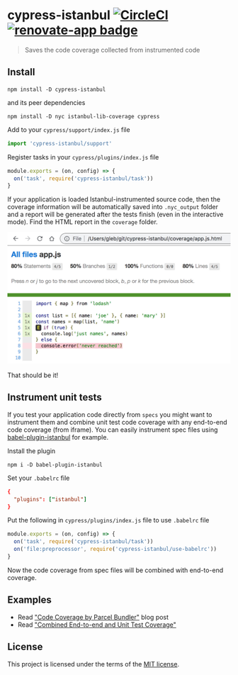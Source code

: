 # cypress-istanbul [![CircleCI](https://circleci.com/gh/cypress-io/cypress-istanbul.svg?style=svg)](https://circleci.com/gh/cypress-io/cypress-istanbul) [![renovate-app badge][renovate-badge]][renovate-app]

> Saves the code coverage collected from instrumented code

## Install

```shell
npm install -D cypress-istanbul
```

and its peer dependencies

```shell
npm install -D nyc istanbul-lib-coverage cypress
```

Add to your `cypress/support/index.js` file

```js
import 'cypress-istanbul/support'
```

Register tasks in your `cypress/plugins/index.js` file

```js
module.exports = (on, config) => {
  on('task', require('cypress-istanbul/task'))
}
```

If your application is loaded Istanbul-instrumented source code, then the coverage information will be automatically saved into `.nyc_output` folder and a report will be generated after the tests finish (even in the interactive mode). Find the HTML report in the `coverage` folder.

![Coverage report](images/coverage.jpg)

That should be it!

## Instrument unit tests

If you test your application code directly from `specs` you might want to instrument them and combine unit test code coverage with any end-to-end code coverage (from iframe). You can easily instrument spec files using [babel-plugin-istanbul](https://github.com/istanbuljs/babel-plugin-istanbul) for example.

Install the plugin

```
npm i -D babel-plugin-istanbul
```

Set your `.babelrc` file

```rc
{
  "plugins": ["istanbul"]
}
```

Put the following in `cypress/plugins/index.js` file to use `.babelrc` file

```js
module.exports = (on, config) => {
  on('task', require('cypress-istanbul/task'))
  on('file:preprocessor', require('cypress-istanbul/use-babelrc'))
}
```

Now the code coverage from spec files will be combined with end-to-end coverage.

## Examples

- Read ["Code Coverage by Parcel Bundler"](https://glebbahmutov.com/blog/code-coverage-by-parcel/) blog post
- Read ["Combined End-to-end and Unit Test Coverage"](https://glebbahmutov.com/blog/combined-end-to-end-and-unit-test-coverage/)

## License

This project is licensed under the terms of the [MIT license](/LICENSE.md).

[renovate-badge]: https://img.shields.io/badge/renovate-app-blue.svg
[renovate-app]: https://renovateapp.com/
